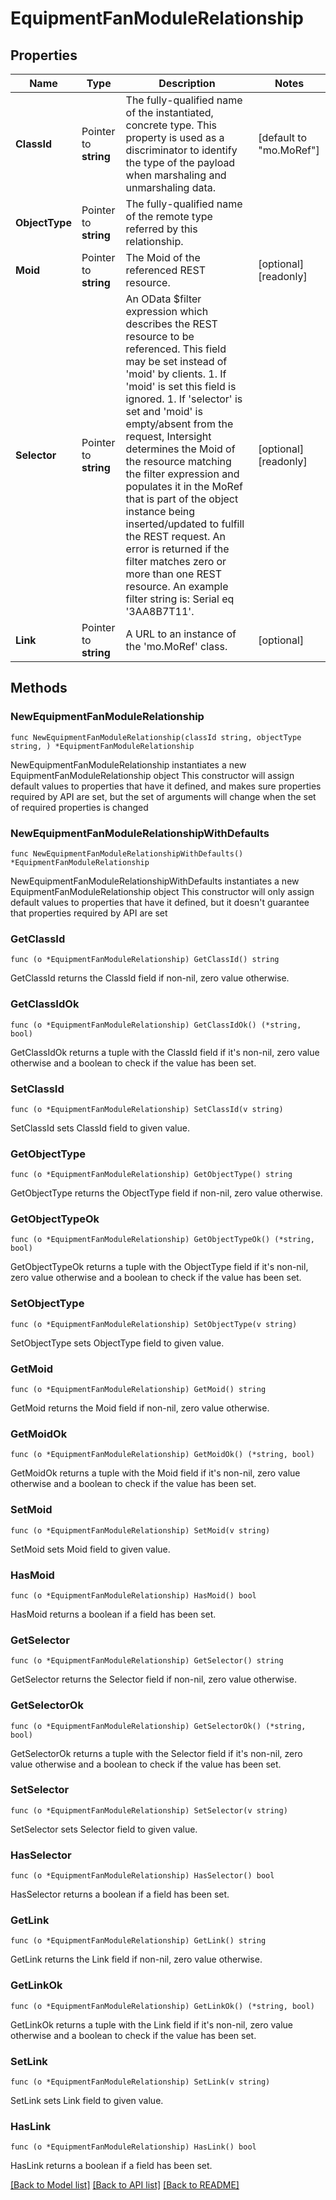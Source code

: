 # EquipmentFanModuleRelationship

## Properties

Name | Type | Description | Notes
------------ | ------------- | ------------- | -------------
**ClassId** | Pointer to **string** | The fully-qualified name of the instantiated, concrete type. This property is used as a discriminator to identify the type of the payload when marshaling and unmarshaling data. | [default to "mo.MoRef"]
**ObjectType** | Pointer to **string** | The fully-qualified name of the remote type referred by this relationship. | 
**Moid** | Pointer to **string** | The Moid of the referenced REST resource. | [optional] [readonly] 
**Selector** | Pointer to **string** | An OData $filter expression which describes the REST resource to be referenced. This field may be set instead of &#39;moid&#39; by clients. 1. If &#39;moid&#39; is set this field is ignored. 1. If &#39;selector&#39; is set and &#39;moid&#39; is empty/absent from the request, Intersight determines the Moid of the resource matching the filter expression and populates it in the MoRef that is part of the object instance being inserted/updated to fulfill the REST request. An error is returned if the filter matches zero or more than one REST resource. An example filter string is: Serial eq &#39;3AA8B7T11&#39;. | [optional] [readonly] 
**Link** | Pointer to **string** | A URL to an instance of the &#39;mo.MoRef&#39; class. | [optional] 

## Methods

### NewEquipmentFanModuleRelationship

`func NewEquipmentFanModuleRelationship(classId string, objectType string, ) *EquipmentFanModuleRelationship`

NewEquipmentFanModuleRelationship instantiates a new EquipmentFanModuleRelationship object
This constructor will assign default values to properties that have it defined,
and makes sure properties required by API are set, but the set of arguments
will change when the set of required properties is changed

### NewEquipmentFanModuleRelationshipWithDefaults

`func NewEquipmentFanModuleRelationshipWithDefaults() *EquipmentFanModuleRelationship`

NewEquipmentFanModuleRelationshipWithDefaults instantiates a new EquipmentFanModuleRelationship object
This constructor will only assign default values to properties that have it defined,
but it doesn't guarantee that properties required by API are set

### GetClassId

`func (o *EquipmentFanModuleRelationship) GetClassId() string`

GetClassId returns the ClassId field if non-nil, zero value otherwise.

### GetClassIdOk

`func (o *EquipmentFanModuleRelationship) GetClassIdOk() (*string, bool)`

GetClassIdOk returns a tuple with the ClassId field if it's non-nil, zero value otherwise
and a boolean to check if the value has been set.

### SetClassId

`func (o *EquipmentFanModuleRelationship) SetClassId(v string)`

SetClassId sets ClassId field to given value.


### GetObjectType

`func (o *EquipmentFanModuleRelationship) GetObjectType() string`

GetObjectType returns the ObjectType field if non-nil, zero value otherwise.

### GetObjectTypeOk

`func (o *EquipmentFanModuleRelationship) GetObjectTypeOk() (*string, bool)`

GetObjectTypeOk returns a tuple with the ObjectType field if it's non-nil, zero value otherwise
and a boolean to check if the value has been set.

### SetObjectType

`func (o *EquipmentFanModuleRelationship) SetObjectType(v string)`

SetObjectType sets ObjectType field to given value.


### GetMoid

`func (o *EquipmentFanModuleRelationship) GetMoid() string`

GetMoid returns the Moid field if non-nil, zero value otherwise.

### GetMoidOk

`func (o *EquipmentFanModuleRelationship) GetMoidOk() (*string, bool)`

GetMoidOk returns a tuple with the Moid field if it's non-nil, zero value otherwise
and a boolean to check if the value has been set.

### SetMoid

`func (o *EquipmentFanModuleRelationship) SetMoid(v string)`

SetMoid sets Moid field to given value.

### HasMoid

`func (o *EquipmentFanModuleRelationship) HasMoid() bool`

HasMoid returns a boolean if a field has been set.

### GetSelector

`func (o *EquipmentFanModuleRelationship) GetSelector() string`

GetSelector returns the Selector field if non-nil, zero value otherwise.

### GetSelectorOk

`func (o *EquipmentFanModuleRelationship) GetSelectorOk() (*string, bool)`

GetSelectorOk returns a tuple with the Selector field if it's non-nil, zero value otherwise
and a boolean to check if the value has been set.

### SetSelector

`func (o *EquipmentFanModuleRelationship) SetSelector(v string)`

SetSelector sets Selector field to given value.

### HasSelector

`func (o *EquipmentFanModuleRelationship) HasSelector() bool`

HasSelector returns a boolean if a field has been set.

### GetLink

`func (o *EquipmentFanModuleRelationship) GetLink() string`

GetLink returns the Link field if non-nil, zero value otherwise.

### GetLinkOk

`func (o *EquipmentFanModuleRelationship) GetLinkOk() (*string, bool)`

GetLinkOk returns a tuple with the Link field if it's non-nil, zero value otherwise
and a boolean to check if the value has been set.

### SetLink

`func (o *EquipmentFanModuleRelationship) SetLink(v string)`

SetLink sets Link field to given value.

### HasLink

`func (o *EquipmentFanModuleRelationship) HasLink() bool`

HasLink returns a boolean if a field has been set.


[[Back to Model list]](../README.md#documentation-for-models) [[Back to API list]](../README.md#documentation-for-api-endpoints) [[Back to README]](../README.md)


